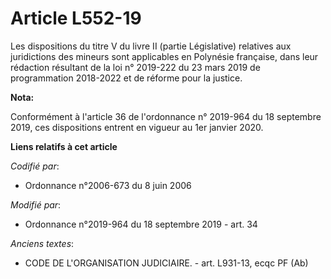 # Article L552-19

Les dispositions du titre V du livre II (partie Législative) relatives aux juridictions des mineurs sont applicables en
Polynésie française, dans leur rédaction résultant de la loi n° 2019-222 du 23 mars 2019 de programmation 2018-2022 et de
réforme pour la justice.

**Nota:**

Conformément à l'article 36 de l'ordonnance n° 2019-964 du 18 septembre 2019, ces dispositions entrent en vigueur au 1er
janvier 2020.

**Liens relatifs à cet article**

_Codifié par_:

  - Ordonnance n°2006-673 du 8 juin 2006

_Modifié par_:

  - Ordonnance n°2019-964 du 18 septembre 2019 - art. 34

_Anciens textes_:

  - CODE DE L'ORGANISATION JUDICIAIRE. - art. L931-13, ecqc PF (Ab)
